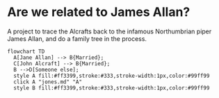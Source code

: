 # Are we related to James Allan?

A project to trace the Alcrafts back to the infamous Northumbrian piper James Allan, and do a family tree in the process.


``` mermaid
flowchart TD  
  A[Jane Allan] --> B{Married};
  C[John Alcraft] --> B{Married};
  B -->D[Someone else];  
  style A fill:#ff3399,stroke:#333,stroke-width:1px,color:#99ff99
  click A "jones.md" "A"
  style B fill:#ff3399,stroke:#333,stroke-width:1px,color:#99ff99  
```
